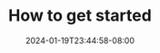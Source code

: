 ---
title: How to get started
description: Jump right in — get an overview of the basics and get started on building.
image: "6RYn6mgq77s"
publication: "Phoenix Baker"
tags: ["Design", "Research"]
date: "2024-01-19T23:44:58-08:00"
link: 2024-01-19-how-to-get-started
featured: true
---